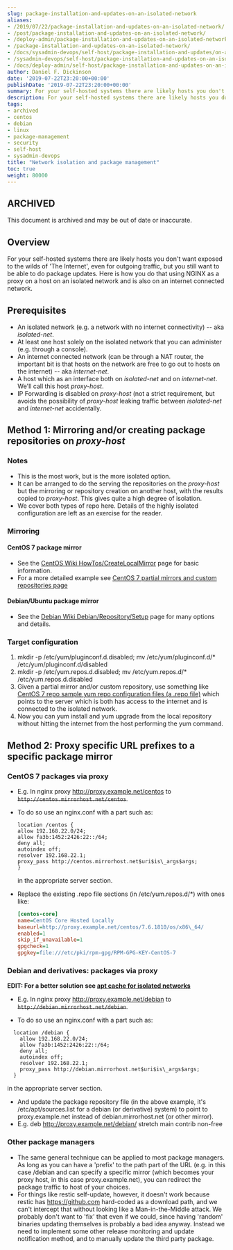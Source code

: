 ```yaml
---
slug: package-installation-and-updates-on-an-isolated-network
aliases:
- /2019/07/22/package-installation-and-updates-on-an-isolated-network/
- /post/package-installation-and-updates-on-an-isolated-network/
- /deploy-admin/package-installation-and-updates-on-an-isolated-network/
- /package-installation-and-updates-on-an-isolated-network/
- /docs/sysadmin-devops/self-host/package-installation-and-updates/on-an-isolated-network/
- /sysadmin-devops/self-host/package-installation-and-updates-on-an-isolated-network/
- /docs/deploy-admin/self-host/package-installation-and-updates-on-an-isolated-network/
author: Daniel F. Dickinson
date: '2019-07-22T23:20:00+00:00'
publishDate: '2019-07-22T23:20:00+00:00'
summary: For your self-hosted systems there are likely hosts you don't want internet-connected, but you still want to be able to do package installs and updates.
description: For your self-hosted systems there are likely hosts you don't want internet-connected, but you still want to be able to do package installs and updates.
tags:
- archived
- centos
- debian
- linux
- package-management
- security
- self-host
- sysadmin-devops
title: "Network isolation and package management"
toc: true
weight: 80000
---
```


## ARCHIVED

This document is archived and may be out of date or inaccurate.

## Overview

For your self-hosted systems there are likely hosts you don't want exposed
to the wilds of 'The Internet', even for outgoing traffic, but you still want to
be able to do package updates. Here is how you do that using NGINX as a proxy on
a host on an isolated network and is also on an internet connected network.

## Prerequisites

* An isolated network (e.g. a network with no internet connectivity)
-- aka *isolated-net*.
* At least one host solely on the isolated network that you can
administer (e.g. through a console).
* An internet connected network (can be through a NAT router, the
important bit is that hosts on the network are free to go out to
hosts on the internet) -- aka *internet-net*.
* A host which as an interface both on *isolated-net* and on
*internet-net*. We'll call this host *proxy-host*.
* IP Forwarding is disabled on *proxy-host* (not a strict requirement,
but avoids the possibility of *proxy-host* leaking traffic between
*isolated-net* and *internet-net* accidentally.

## Method 1: Mirroring and/or creating package repositories on *proxy-host*

### Notes

* This is the most work, but is the more isolated option.
* It can be arranged to do the serving the repositories on the
*proxy-host* but the mirroring or repository creation on another
host, with the results copied to *proxy-host*. This gives quite a
high degree of isolation.
* We cover both types of repo here. Details of the highly isolated
configuration are left as an exercise for the reader.

### Mirroring

#### CentOS 7 package mirror

* See the [CentOS Wiki HowTos/CreateLocalMirror](https://wiki.centos.org/HowTos/CreateLocalMirror "Link to CentOS Wiki's 'CreateLocalMirror' page for information on create mirrors and repositories for Centos 6/7") page for basic information.
* For a more detailed example see [CentOS 7 partial mirrors and custom repositories page](2019-06-22-centos-7-partial-mirrors-and-custom-repositories.md)

#### Debian/Ubuntu package mirror

* See the [Debian Wiki
Debian/Repository/Setup](https://wiki.debian.org/DebianRepository/Setup "Link to DebianRepository/Setup -- the repository creation and mirroring table of contents for Debian and derivatives.")
page for many options and details.

### Target configuration

1. mkdir -p /etc/yum/pluginconf.d.disabled; mv /etc/yum/pluginconf.d/* /etc/yum/pluginconf.d/disabled
2. mkdir -p /etc/yum.repos.d.disabled; mv /etc/yum.repos.d/* /etc/yum.repos.d.disabled
3. Given a partial mirror and/or custom repository, use something like [CentOS 7 repo sample yum repo configuration files (a .repo file)](2019-06-22-centos-7-partial-mirrors-and-custom-repositories.md#sample-repo-file-for-the-above) which points to the server which is both has access to the internet and is connected to the isolated network.
4. Now you can yum install and yum upgrade from the local repository without hitting the internet from the host performing the yum command.

## Method 2: Proxy specific URL prefixes to a specific package mirror

### CentOS 7 packages via proxy

* E.g. In nginx proxy <http://proxy.example.net/centos> to
~~``http://centos.mirrorhost.net/centos``~~.

* To do so use an nginx.conf with a part such as:

  ```nginx
  location /centos {
  allow 192.168.22.0/24;
  allow fa3b:1452:2426:22::/64;
  deny all;
  autoindex off;
  resolver 192.168.22.1;
  proxy_pass http://centos.mirrorhost.net$uri$is\_args$args;
  }
  ```

  in the appropriate server section.
* Replace the existing .repo file sections (in /etc/yum.repos.d/*) with ones like:

  ```ini
  [centos-core]
  name=CentOS Core Hosted Locally
  baseurl=http://proxy.example.net/centos/7.6.1810/os/x86\_64/
  enabled=1
  skip_if_unavailable=1
  gpgcheck=1
  gpgkey=file:///etc/pki/rpm-gpg/RPM-GPG-KEY-CentOS-7
  ```

### Debian and derivatives: packages via proxy

**EDIT: For a better solution see [apt cache for isolated networks](https://fabianlee.org/2018/02/11/ubuntu-a-centralized-apt-package-cache-using-apt-cacher-ng/)**

* E.g. In nginx proxy <http://proxy.example.net/debian> to
~~``http://debian.mirrorhost.net/debian``~~.

* To do so use an nginx.conf with a part such as:

```nginx
  location /debian {
    allow 192.168.22.0/24;
    allow fa3b:1452:2426:22::/64;
    deny all;
    autoindex off;
    resolver 192.168.22.1;
    proxy_pass http://debian.mirrorhost.net$uri$is\_args$args;
  }
```

  in the appropriate server section.

* And update the package repository file (in the above example, it's
/etc/apt/sources.list for a debian (or derivative) system) to
point to proxy.example.net instead of debian.mirrorhost.net (or
other mirror).
* E.g. deb <http://proxy.example.net/debian/> stretch main contrib non-free

### Other package managers

* The same general technique can be applied to most package managers.
As long as you can have a 'prefix' to the path part of the URL
(e.g. in this case /debian and can specify a specific mirror
(which becomes your proxy host, in this case proxy.example.net),
you can redirect the package traffic to host of your choices.
* For things like restic self-update, however, it doesn't work
because restic has <https://github.com> hard-coded as a download path,
and we can't intercept that without looking like a
Man-in-the-Middle attack. We probably don't want to 'fix' that
even if we could, since having 'random' binaries updating
themselves is probably a bad idea anyway. Instead we need to
implement some other release monitoring and update notification
method, and to manually update the third party package.
